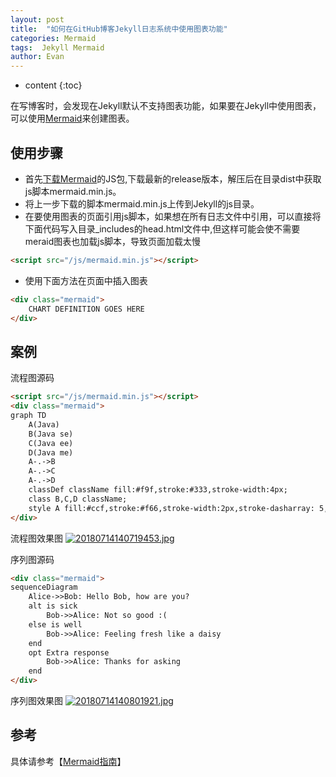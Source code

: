 ```yaml
---
layout: post
title:  "如何在GitHub博客Jekyll日志系统中使用图表功能"
categories: Mermaid
tags:  Jekyll Mermaid
author: Evan
---
```

* content
{:toc}

在写博客时，会发现在Jekyll默认不支持图表功能，如果要在Jekyll中使用图表，可以使用[Mermaid](https://mermaidjs.github.io/)来创建图表。
## 使用步骤
- 首先[下载Mermaid](https://github.com/knsv/mermaid/releases)的JS包,下载最新的release版本，解压后在目录dist中获取js脚本mermaid.min.js。
- 将上一步下载的脚本mermaid.min.js上传到Jekyll的js目录。
- 在要使用图表的页面引用js脚本，如果想在所有日志文件中引用，可以直接将下面代码写入目录\_includes的head.html文件中,但这样可能会使不需要meraid图表也加载js脚本，导致页面加载太慢

```html
<script src="/js/mermaid.min.js"></script>
```

- 使用下面方法在页面中插入图表

```html
<div class="mermaid">
    CHART DEFINITION GOES HERE
</div>
```

## 案例
流程图源码
```html
<script src="/js/mermaid.min.js"></script>
<div class="mermaid">
graph TD
    A(Java)
    B(Java se)
    C(Java ee)
    D(Java me)
    A-.->B
    A-.->C
    A-.->D
    classDef className fill:#f9f,stroke:#333,stroke-width:4px;
    class B,C,D className;
    style A fill:#ccf,stroke:#f66,stroke-width:2px,stroke-dasharray: 5, 5
</div>
```
流程图效果图
[![20180714140719453.jpg](https://i.loli.net/2018/07/14/5b4993677e35d.jpg)](https://i.loli.net/2018/07/14/5b4993677e35d.jpg)


序列图源码
```html
<div class="mermaid">
sequenceDiagram
    Alice->>Bob: Hello Bob, how are you?
    alt is sick
        Bob->>Alice: Not so good :(
    else is well
        Bob->>Alice: Feeling fresh like a daisy
    end
    opt Extra response
        Bob->>Alice: Thanks for asking
    end
</div>    
```
序列图效果图
[![20180714140801921.jpg](https://i.loli.net/2018/07/14/5b4994acad8c1.jpg)](https://i.loli.net/2018/07/14/5b4994acad8c1.jpg)

## 参考
具体请参考【[Mermaid指南](https://mermaidjs.github.io/)】